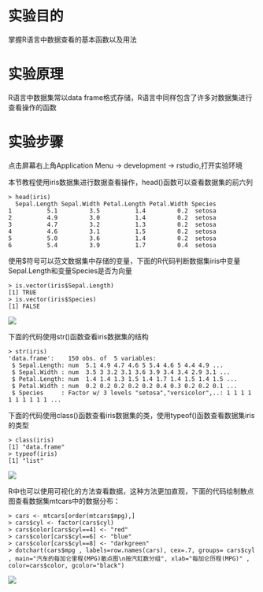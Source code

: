 # 实验目的

掌握R语言中数据查看的基本函数以及用法

# 实验原理

R语言中数据集常以data frame格式存储，R语言中同样包含了许多对数据集进行查看操作的函数

# 实验步骤

点击屏幕右上角Application Menu -&gt; development -&gt; rstudio,打开实验环境

本节教程使用iris数据集进行数据查看操作，head\(\)函数可以查看数据集的前六列

```
> head(iris)
  Sepal.Length Sepal.Width Petal.Length Petal.Width Species
1          5.1         3.5          1.4         0.2  setosa
2          4.9         3.0          1.4         0.2  setosa
3          4.7         3.2          1.3         0.2  setosa
4          4.6         3.1          1.5         0.2  setosa
5          5.0         3.6          1.4         0.2  setosa
6          5.4         3.9          1.7         0.4  setosa
```

使用$符号可以范文数据集中存储的变量，下面的R代码判断数据集iris中变量Sepal.Length和变量Species是否为向量

```
> is.vector(iris$Sepal.Length)
[1] TRUE
> is.vector(iris$Species)
[1] FALSE
```

![](https://kfcoding-static.oss-cn-hangzhou.aliyuncs.com/gitcourse-bigdata/1-2-2-1_20171107071850.050.png)

下面的代码使用str\(\)函数查看iris数据集的结构

```
> str(iris)
'data.frame':    150 obs. of  5 variables:
 $ Sepal.Length: num  5.1 4.9 4.7 4.6 5 5.4 4.6 5 4.4 4.9 ...
 $ Sepal.Width : num  3.5 3 3.2 3.1 3.6 3.9 3.4 3.4 2.9 3.1 ...
 $ Petal.Length: num  1.4 1.4 1.3 1.5 1.4 1.7 1.4 1.5 1.4 1.5 ...
 $ Petal.Width : num  0.2 0.2 0.2 0.2 0.2 0.4 0.3 0.2 0.2 0.1 ...
 $ Species     : Factor w/ 3 levels "setosa","versicolor",..: 1 1 1 1 1 1 1 1 1 1 ...
```

下面的代码使用class\(\)函数查看iris数据集的类，使用typeof\(\)函数查看数据集iris的类型

```
> class(iris)
[1] "data.frame"
> typeof(iris)
[1] "list"
```

![](https://kfcoding-static.oss-cn-hangzhou.aliyuncs.com/gitcourse-bigdata/1-2-2-2_20171107071941.041.png)

R中也可以使用可视化的方法查看数据，这种方法更加直观，下面的代码绘制散点图查看数据集mtcars中的数据分布：

```
> cars <- mtcars[order(mtcars$mpg),]
> cars$cyl <- factor(cars$cyl)                               
> cars$color[cars$cyl==4] <- "red"
> cars$color[cars$cyl==6] <- "blue"
> cars$color[cars$cyl==8] <- "darkgreen"
> dotchart(cars$mpg , labels=row.names(cars), cex=.7, groups= cars$cyl , main="汽车的每加仑里程(MPG)散点图\n按汽缸数分组", xlab="每加仑历程(MPG)" ,  color=cars$color, gcolor="black")
```

![](https://kfcoding-static.oss-cn-hangzhou.aliyuncs.com/gitcourse-bigdata/1-2-2-3_20171107072027.027.jpeg)